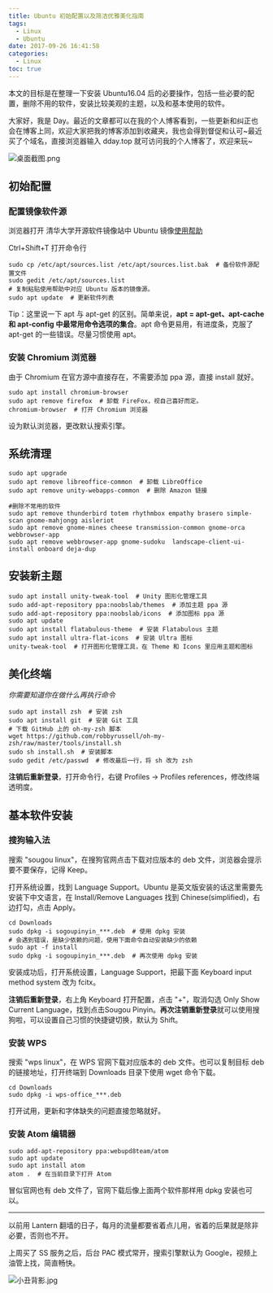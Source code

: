```yaml
---
title: Ubuntu 初始配置以及简洁优雅美化指南
tags:
  - Linux
  - Ubuntu
date: 2017-09-26 16:41:58
categories:
  - Linux
toc: true
---
```


本文的目标是在整理一下安装 Ubuntu16.04 后的必要操作，包括一些必要的配置，删除不用的软件，安装比较美观的主题，以及和基本使用的软件。

<!--more-->

大家好，我是 Day。最近的文章都可以在我的个人博客看到，一些更新和纠正也会在博客上同，欢迎大家把我的博客添加到收藏夹，我也会得到督促和认可~最近买了个域名，直接浏览器输入 dday.top 就可访问我的个人博客了，欢迎来玩~

![桌面截图.png](http://upload-images.jianshu.io/upload_images/4086548-419ea594ac4d8256.png?imageMogr2/auto-orient/strip%7CimageView2/2/w/1240)

## 初始配置

### 配置镜像软件源

浏览器打开 清华大学开源软件镜像站中 Ubuntu 镜像[使用帮助](https://mirrors.tuna.tsinghua.edu.cn/help/ubuntu/)

Ctrl+Shift+T 打开命令行

```shell
sudo cp /etc/apt/sources.list /etc/apt/sources.list.bak  # 备份软件源配置文件
sudo gedit /etc/apt/sources.list
# 复制粘贴使用帮助中对应 Ubuntu 版本的镜像源。
sudo apt update  # 更新软件列表
```

Tip：这里说一下 apt 与 apt-get 的区别。简单来说，**apt = apt-get、apt-cache 和 apt-config 中最常用命令选项的集合**。apt 命令更易用，有进度条，克服了 apt-get  的一些错误。尽量习惯使用 apt。

### 安装 Chromium 浏览器

由于 Chromium 在官方源中直接存在，不需要添加 ppa 源，直接 install 就好。

```shell
sudo apt install chromium-browser
sudo apt remove firefox  # 卸载 FireFox，视自己喜好而定。
chromium-browser  # 打开 Chromium 浏览器
```

设为默认浏览器，更改默认搜索引擎。

## 系统清理

```shell
sudo apt upgrade
sudo apt remove libreoffice-common  # 卸载 LibreOffice
sudo apt remove unity-webapps-common  # 删除 Amazon 链接

#删除不常用的软件
sudo apt remove thunderbird totem rhythmbox empathy brasero simple-scan gnome-mahjongg aisleriot
sudo apt remove gnome-mines cheese transmission-common gnome-orca webbrowser-app
sudo apt remove webbrowser-app gnome-sudoku  landscape-client-ui-install onboard deja-dup
```

## 安装新主题

```shell
sudo apt install unity-tweak-tool  # Unity 图形化管理工具
sudo add-apt-repository ppa:noobslab/themes  # 添加主题 ppa 源
sudo add-apt-repository ppa:noobslab/icons  # 添加图标 ppa 源
sudo apt update
sudo apt install flatabulous-theme  # 安装 Flatabulous 主题
sudo apt install ultra-flat-icons  # 安装 Ultra 图标
unity-tweak-tool  # 打开图形化管理工具，在 Theme 和 Icons 里应用主题和图标
```

## 美化终端

*你需要知道你在做什么再执行命令*

```shell
sudo apt install zsh  # 安装 zsh
sudo apt install git  # 安装 Git 工具
# 下载 GitHub 上的 oh-my-zsh 脚本
wget https://github.com/robbyrussell/oh-my-zsh/raw/master/tools/install.sh
sudo sh install.sh  # 安装脚本
sudo gedit /etc/passwd  # 修改最后一行，将 sh 改为 zsh
```

**注销后重新登录**，打开命令行，右键 Profiles -> Profiles references，修改终端透明度。

## 基本软件安装

### 搜狗输入法

搜索 "sougou linux"，在搜狗官网点击下载对应版本的 deb 文件，浏览器会提示要不要保存，记得 Keep。

打开系统设置，找到 Language Support。Ubuntu 是英文版安装的话这里需要先安装下中文语言，在 Install/Remove Languages 找到 Chinese(simplified)，右边打勾，点击 Apply。

```shell
cd Downloads
sudo dpkg -i sogoupinyin_***.deb  # 使用 dpkg 安装
# 会遇到错误，是缺少依赖的问题，使用下面命令自动安装缺少的依赖
sudo apt -f install
sudo dpkg -i sogoupinyin_***.deb  # 再次使用 dpkg 安装
```

安装成功后，打开系统设置，Language Support，把最下面 Keyboard input method system 改为 fcitx。

**注销后重新登录**，右上角 Keyboard 打开配置，点击 "+"，取消勾选 Only Show Current Language，找到点击Sougou Pinyin。**再次注销重新登录**就可以使用搜狗啦，可以设置自己习惯的快捷键切换，默认为 Shift。

### 安装 WPS

搜索 "wps linux"，在 WPS 官网下载对应版本的 deb 文件。也可以复制目标 deb 的链接地址，打开终端到 Downloads 目录下使用 wget 命令下载。

```shell
cd Downloads
sudo dpkg -i wps-office_***.deb
```

打开试用，更新和字体缺失的问题直接忽略就好。

### 安装 Atom 编辑器

```shell
sudo add-apt-repository ppa:webupd8team/atom
sudo apt update
sudo apt install atom
atom .  # 在当前目录下打开 Atom
```

冒似官网也有 deb 文件了，官网下载后像上面两个软件那样用 dpkg 安装也可以。

-----

以前用 Lantern 翻墙的日子，每月的流量都要省着点儿用，省着的后果就是除非必要，否则也不开。

上周买了 SS 服务之后，后台 PAC 模式常开，搜索引擎默认为 Google，视频上油管上找，简直畅快。

![小丑背影.jpg](http://upload-images.jianshu.io/upload_images/4086548-8f293d3826da64f1.jpg?imageMogr2/auto-orient/strip%7CimageView2/2/w/1240)
